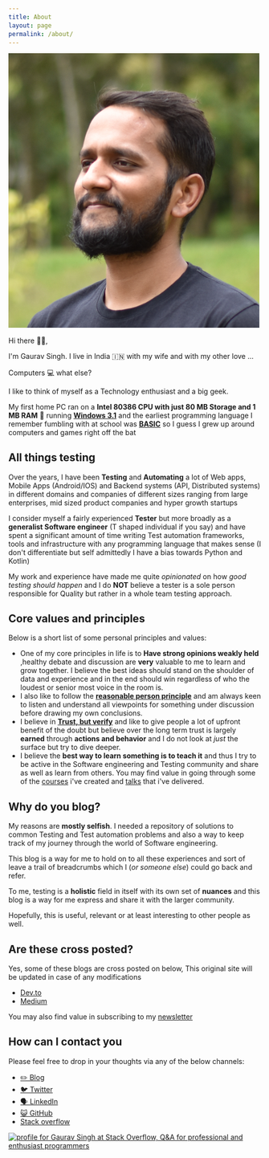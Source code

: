 ```yaml
---
title: About
layout: page
permalink: /about/
---
```


<img src="../assets/images/avatar/bio-photo.png" alt="Image of Gaurav Singh" width=500>

Hi there 👋🏻,

I'm Gaurav Singh. I live in India 🇮🇳 with my wife and with my other
love ...

Computers 💻 what else?

I like to think of myself as a Technology enthusiast and a big geek.

My first home PC ran
on a **Intel 80386 CPU with just 80 MB Storage and 1 MB RAM** 🤯 running
[**Windows 3.1**](https://en.wikipedia.org/wiki/Windows_3.1x) and the earliest
programming language I remember fumbling with at school was
[**BASIC**](https://en.wikipedia.org/wiki/BASIC) so I guess I grew up around
computers and games right off the bat

## All things testing

Over the years, I have been **Testing** and **Automating** a lot of Web apps,
Mobile Apps (Android/IOS) and Backend systems (API, Distributed systems) in
different domains and companies of different sizes ranging from large
enterprises, mid sized product companies and hyper growth startups

I consider myself a fairly experienced **Tester** but more broadly as a
**generalist Software engineer** (T shaped individual if you say) and have spent a significant amount of time writing
Test automation frameworks, tools and infrastructure with any programming language that makes
sense (I don't differentiate but self admittedly I have a bias towards Python and Kotlin)

My work and experience have made me quite _opinionated_ on how _good testing
should happen_ and I do **NOT** believe a tester is a sole person responsible
for Quality but rather in a whole team testing approach.

## Core values and principles

Below is a short list of some personal principles and values:

- One of my core principles in life is to **Have strong opinions weakly held**
  ,healthy debate and discussion are **very** valuable to me to learn and grow
  together. I believe the best ideas should stand on the shoulder of data and
  experience and in the end should win regardless of who the loudest or senior most voice in the
  room is.
- I also like to follow the
  [**reasonable person principle**](https://www.cs.cmu.edu/~weigand/staff/) and
  am always keen to listen and understand all viewpoints for something under
  discussion before drawing my own conclusions.
- I believe in
  [**Trust, but verify**](https://www.forbes.com/sites/frankarmstrong/2019/10/21/trust-but-verify/?sh=43ec8e135873)
  and like to give people a lot of upfront benefit of the doubt but believe over
  the long term trust is largely **earned** through **actions and behavior** and
  I do not look at *just* the surface but try to dive deeper.
- I believe the **best way to learn something is to teach it** and thus I try to
  be active in the Software engineering and Testing community and share as well as learn
  from others. You may find value in going through some of the
  [courses](courses.md) i've created and [talks](talks.md) that i've delivered.

## Why do you blog?

My reasons are **mostly selfish**. I needed a repository of solutions to common
Testing and Test automation problems and also a way to keep track of my journey through the
world of Software engineering.

This blog is a way for me to hold on to all these experiences and sort of leave
a trail of breadcrumbs which I (_or someone else_) could go back and refer.

To me, testing is a **holistic** field in itself with its own set of **nuances**
and this blog is a way for me express and share it with the larger community.

Hopefully, this is useful, relevant or at least interesting to other people as
well.

## Are these cross posted?

Yes, some of these blogs are cross posted on below, This original site will be
updated in case of any modifications

- [Dev.to](https://dev.to/automationhacks)
- [Medium](https://automationhacks.medium.com/)

You may also find value in subscribing to my [newsletter](newsletter.md)

## How can I contact you

Please feel free to drop in your thoughts via any of the below channels:

- [✏️ Blog](https://automationhacks.io/)
- [🐦 Twitter](https://twitter.com/automationhacks)
- [🗣 LinkedIn](https://www.linkedin.com/in/automationhacks/)
- [😺 GitHub](https://github.com/automationhacks)
- [Stack overflow](https://stackoverflow.com/users/5336432/gaurav-singh)

<a href="https://stackoverflow.com/users/5336432/gaurav-singh"><img src="https://stackoverflow.com/users/flair/5336432.png?theme=clean" width="208" height="58" alt="profile for Gaurav Singh at Stack Overflow, Q&amp;A for professional and enthusiast programmers" title="profile for Gaurav Singh at Stack Overflow, Q&amp;A for professional and enthusiast programmers"></a>
